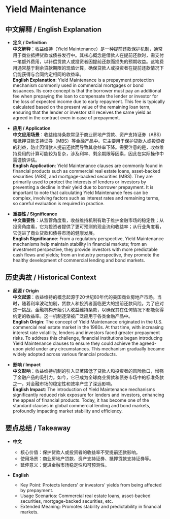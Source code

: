 # Yield Maintenance

## 中文解释 / English Explanation

* **定义 / Definition**  
  **中文解释**：收益维持（Yield Maintenance）是一种提前还款保护机制，通常用于商业抵押贷款或债券发行中。其核心概念是借款人在提前还款时，需支付一笔额外费用，以补偿贷款人或投资者因提前还款而损失的预期收益。这笔费用通常基于剩余贷款期限的现值计算，确保贷款人或投资者在提前还款情况下仍能获得与合同约定相同的收益率。  
  **English Explanation**: Yield Maintenance is a prepayment protection mechanism commonly used in commercial mortgages or bond issuances. Its core concept is that the borrower must pay an additional fee when prepaying the loan to compensate the lender or investor for the loss of expected income due to early repayment. This fee is typically calculated based on the present value of the remaining loan term, ensuring that the lender or investor still receives the same yield as agreed in the contract even in case of prepayment.

* **应用 / Application**  
  **中文应用场景**：收益维持条款常见于商业房地产贷款、资产支持证券（ABS）和抵押贷款支持证券（MBS）等金融产品中。它主要用于保护贷款人或投资者的利益，防止因借款人提前还款而导致其收益率下降。需要注意的是，收益维持费用的计算可能较为复杂，涉及利率、剩余期限等因素，因此在实际操作中需谨慎评估。  
  **English Application**: Yield Maintenance clauses are commonly found in financial products such as commercial real estate loans, asset-backed securities (ABS), and mortgage-backed securities (MBS). They are primarily used to protect the interests of lenders or investors by preventing a decline in their yield due to borrower prepayment. It is important to note that calculating Yield Maintenance fees can be complex, involving factors such as interest rates and remaining terms, so careful evaluation is required in practice.

* **重要性 / Significance**  
  **中文重要性**：从监管角度看，收益维持机制有助于维护金融市场的稳定性；从投资角度看，它为投资者提供了更可预测的现金流和收益率；从行业角度看，它促进了商业贷款和债券市场的健康发展。  
  **English Significance**: From a regulatory perspective, Yield Maintenance mechanisms help maintain stability in financial markets; from an investment perspective, they provide investors with more predictable cash flows and yields; from an industry perspective, they promote the healthy development of commercial lending and bond markets.

## 历史典故 / Historical Context

* **起源 / Origin**  
  **中文起源**：收益维持的概念起源于20世纪80年代的美国商业房地产市场。当时，随着利率波动加剧，贷款人和投资者面临更大的提前还款风险。为了应对这一挑战，金融机构开始引入收益维持条款，以确保其在任何情况下都能获得约定的收益率。这一机制逐渐被广泛应用于各类金融产品中。  
  **English Origin**: The concept of Yield Maintenance originated in the U.S. commercial real estate market in the 1980s. At that time, with increasing interest rate volatility, lenders and investors faced greater prepayment risks. To address this challenge, financial institutions began introducing Yield Maintenance clauses to ensure they could achieve the agreed-upon yield under any circumstances. This mechanism gradually became widely adopted across various financial products.

* **影响 / Impact**  
  **中文影响**：收益维持机制的引入显著降低了贷款人和投资者的风险敞口，增强了金融产品的吸引力。如今，它已成为全球商业贷款和债券市场中的标准条款之一，对金融市场的稳定性和效率产生了深远影响。  
  **English Impact**: The introduction of Yield Maintenance mechanisms significantly reduced risk exposure for lenders and investors, enhancing the appeal of financial products. Today, it has become one of the standard clauses in global commercial lending and bond markets, profoundly impacting market stability and efficiency.

## 要点总结 / Takeaway

* **中文**  
  - 核心价值：保护贷款人或投资者的收益率不受提前还款影响。  
  - 使用场景：商业房地产贷款、资产支持证券、抵押贷款支持证券等。  
  - 延伸意义：促进金融市场稳定性和可预测性。

* **English**  
  - Key Point: Protects lenders' or investors' yields from being affected by prepayment.  
  - Usage Scenarios: Commercial real estate loans, asset-backed securities, mortgage-backed securities, etc.  
  - Extended Meaning: Promotes stability and predictability in financial markets.